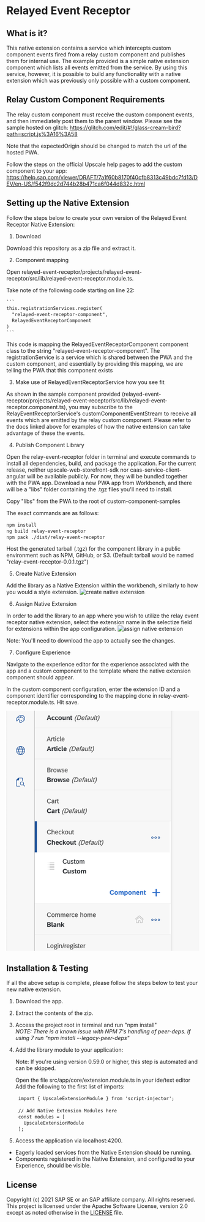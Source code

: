 # Relayed Event Receptor

## What is it?
This native extension contains a service which intercepts custom component events fired from a relay custom component and publishes them for internal use. The example provided is a simple native extension component which lists all events emitted from the service. By using this service, however, it is possible to build any functionality with a native extension which was previously only possible with a custom component.

## Relay Custom Component Requirements
The relay custom component must receive the custom component events, and then immediately post them to the parent window. Please see the sample hosted on glitch:
https://glitch.com/edit/#!/glass-cream-bird?path=script.js%3A16%3A58

Note that the expectedOrigin should be changed to match the url of the hosted PWA.

Follow the steps on the official Upscale help pages to add the custom component to your app: 
https://help.sap.com/viewer/DRAFT/7a1f60b8170f40cfb8313c49bdc7fd13/DEV/en-US/f542f9dc2d744b28b471ca6f044d832c.html

## Setting up the Native Extension
Follow the steps below to create your own version of the Relayed Event Receptor Native Extension:

1. Download

Download this repository as a zip file and extract it.

2. Component mapping

Open relayed-event-receptor/projects/relayed-event-receptor/src/lib/relayed-event-receptor.module.ts.

Take note of the following code starting on line 22:

    ```
    this.registrationServices.register(
      "relayed-event-receptor-component",
      RelayedEventReceptorComponent
    )
    ```

This code is mapping the RelayedEventReceptorComponent component class to the string "relayed-event-receptor-component". The registrationService is a service which is shared between the PWA and the custom component, and essentially by providing this mapping, we are telling the PWA that this component exists

3. Make use of RelayedEventReceptorService how you see fit

As shown in the sample component provided (relayed-event-receptor/projects/relayed-event-receptor/src/lib/relayed-event-receptor.component.ts), you may subscribe to the RelayEventReceptorService's customComponentEventStream to receive all events which are emitted by the relay custom component. Please refer to the docs linked above for examples of how the native extension can take advantage of these the events.

4. Publish Component Library

Open the relay-event-receptor folder in terminal and execute commands to install all dependencies, build, and package the application. For the current release, neither upscale-web-storefront-sdk nor caas-service-client-angular will be available publicly. For now, they will be bundled together with the PWA app. Download a new PWA app from Workbench, and there will be a "libs" folder containing the .tgz files you'll need to install. 

Copy "libs" from the PWA to the root of custom-component-samples

The exact commands are as follows:

    npm install
    ng build relay-event-receptor
    npm pack ./dist/relay-event-receptor 
    
   
Host the generated tarball (.tgz) for the component library in a public environment such as NPM, GitHub, or S3. (Default tarball would be named "relay-event-receptor-0.0.1.tgz")

5. Create Native Extension

Add the library as a Native Extension within the workbench, similarly to how you would a style extension.
![create native extension](../../../../../../../documentation/assets/Create_Native_Extension.png) 

6. Assign Native Extension

In order to add the library to an app where you wish to utilize the relay event receptor native extension, select the extension name in the selectize field for extensions within the app configuration.
![assign native extension](../../../../../../../documentation/assets/Assign_native_extension.png) 

Note: You'll need to download the app to actually see the changes.

7. Configure Experience

Navigate to the experience editor for the experience associated with the app and a custom component to the template where the native extension component should appear.

In the custom component configuration, enter the extension ID and a component identifier corresponding to the mapping done in relay-event-receptor.module.ts. Hit save.

![configure experience](../../documentation/assets/configure_experience.png)

## Installation & Testing
If all the above setup is complete, please follow the steps below to test your new native extension.

1. Download the app.

2. Extract the contents of the zip.

3. Access the project root in terminal and run "npm install"  
  *NOTE: There is a known issue with NPM 7's handling of peer-deps. If using 7 run "npm install --legacy-peer-deps"* 

4. Add the library module to your application:

    Note: If you're using version 0.59.0 or higher, this step is automated and can be skipped.

    Open the file src/app/core/extension.module.ts in your ide/text editor
    Add the following to the first list of imports:
    
   ``` 
    import { UpscaleExtensionModule } from 'script-injector';

    // Add Native Extension Modules here
    const modules = [
      UpscaleExtensionModule
    ];
    ```

5. Access the application via localhost:4200. 
  - Eagerly loaded services from the Native Extension should be running. 
  - Components registered in the Native Extension, and configured to your Experience, should be visible.


## License
Copyright (c) 2021 SAP SE or an SAP affiliate company. All rights reserved. This project is licensed under the Apache Software License, version 2.0 except as noted otherwise in the [LICENSE](LICENSES/Apache-2.0.txt) file.

